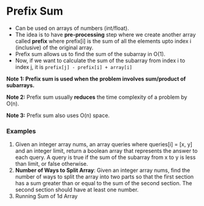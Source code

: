 # Prefix Sum

* Can be used on arrays of numbers (int/float).
* The idea is to have **pre-processing** step where we create another array called **prefix** where prefix[i]
is the sum of all the elements upto index i (inclusive) of the original array.
* Prefix sum allows us to find the sum of the subarray in O(1).
* Now, if we want to calculate the sum of the subarray from index i to index j, it is `prefix[j] - prefix[i] + array[i]`

**Note 1: Prefix sum is used when the problem involves sum/product of subarrays.**

**Note 2:** Prefix sum usually **reduces** the time complexity of a problem by O(n).

**Note 3:** Prefix sum also uses O(n) space.

### Examples
1. Given an integer array nums, an array queries where queries[i] = [x, y] and an integer limit, return a boolean array
that represents the answer to each query. A query is true if the sum of the subarray from x to y is less than limit,
or false otherwise.
2. **Number of Ways to Split Array**: Given an integer array nums, find the number of ways to split the array into two
parts so that the first section has a sum greater than or equal to the sum of the second section. The second section should have at least one number.
3. Running Sum of 1d Array
